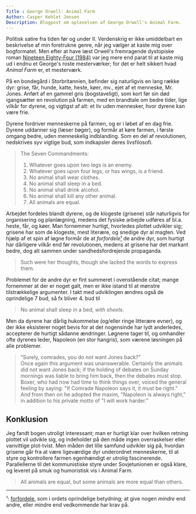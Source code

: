 ```yaml
---
Title : George Orwell: Animal Farm
Author: Casper Kehlet Jensen
Description: Blogpost om oplevelsen af George Orwell's Animal Farm.
---
```


Politisk satire fra tiden før og under II. Verdenskrig er ikke umiddelbart en
beskrivelse af min foretrukne genre, når jeg vælger at kaste mig over
bogformatet. Men efter at have læst Orwell's fremragende dystopiske roman
[Nineteen Eighty-Four (1984)](/blog/george-orwell-1984) var jeg mere end parat
til at kaste mig ud i endnu et George's roste mesterværker; for det er helt
sikkert hvad *Animal Farm* er, et mesterværk.

På en bondegård i Storbritannien, befinder sig naturligvis en lang række dyr:
grise, får, hunde, katte, heste, køer, mv., ejet af et menneske, Mr. Jones.
Anført af en gammel gris (bogstaveligt), som kort før sin død igangsætter en
revolution på farmen, med en brandtale om bedre tider, lige vilkår for dyrene,
og vigtigst af alt: et liv uden mennesker, hvor dyrene kan være frie.

Dyrene fordriver menneskerne på farmen, og er i løbet af en dag frie.
Dyrene uddanner sig (læser bøger), og formår at køre farmen, i første omgang
bedre, uden menneskelig indblanding. Som en del af revolutionen, nedskrives
syv vigtige bud, som indkapsler deres livsfilosofi.

> The Seven Commandments:  
> 1. Whatever goes upon two legs is an enemy.  
> 2. Whatever goes upon four legs, or has wings, is a friend.  
> 3. No animal shall wear clothes.  
> 4. No animal shall sleep in a bed.  
> 5. No animal shall drink alcohol.  
> 6. No animal shall kill any other animal.  
> 7. All animals are equal.

Arbejdet fordeles blandt dyrene, og de klogeste (grisene) står naturligvis for
organisering og planlægning, medens det fysiske arbejde udføres af bl.a. heste,
får, og køer.
Man fornemmer hurtigt, hvorledes plottet udvikler sig; grisene har som de
klogeste, mest literære, og snedige dyr al magten. Ved hjælp af et spin af
løgne formår de at *forfordele*[¹](#note1) de andre dyr,
som hurtigt har dårligere vilkår end før revolutionen, medens at grisene har
det markant bedre, dog alt sammen under sandhedsfordrejende propaganda.

> Such were her thoughts, though she lacked the words to express them.

Problemet for de andre dyr er fint summeret i ovenstående citat; mange
fornemmer at der er noget galt, men er ikke istand til at mønstre tilstrækkelige
argumenter. I takt med udviklingen ændres også de oprindelige 7 bud, så fx
bliver 4. bud til

> No animal shall sleep in a bed, *with sheets*.

Men da dyrene har dårlig hukommelse (og/eller ringe litterære evner),
og der ikke eksisterer noget bevis for at det nogensinde har lydt anderledes,
accepterer de hurtigt sådanne ændringer. Løgnene tager til, og omhandler ofte
dyrenes leder, Napoleon (en stor hangris), som værene løsningen på alle
problemer.

> “Surely, comrades, you do not want Jones back?"  
> Once again this argument was unanswerable.
> Certainly the animals did not want Jones back;
> if the holding of debates on Sunday mornings was liable to bring him back,
> then the debates must stop. Boxer, who had now had time to think things over,
> voiced the general feeling by saying: "If Comrade Napoleon says it,
> it must be right."  
> And from then on he adopted the maxim, "Napoleon is always right,"
> in addition to his private motto of "I will work harder.” 

## Konklusion
Jeg fandt bogen utroligt interessant; man er hurtigt klar over hvilken retning
plottet vil udvikle sig, og indeholder på den måde ingen overraskelser eller
vanvittige plot-tvist. Men måden det lille samfund udvikler sig på, hvordan
grisene går fra at være ligeværdige dyr underordnet menneskerne, til at styre
og kontrollere farmen egenhændigt er utrolig fascinerende. Parallellerne til
det kommunistiske styre under Sovjetunionen er også klare, og leveret på smuk
og humoristisk vis i Animal Farm. 

> All animals are equal, but some animals are more equal than others.

---

<span id="note1">¹:</span>
[forfordele](http://ordnet.dk/ddo/ordbog?query=forfordele),
som i ordets oprindelige betydning; at give nogen *mindre* end andre,
eller mindre end vedkommende har krav på.